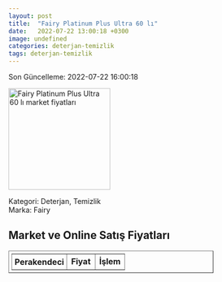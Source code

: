 ```yaml
---
layout: post
title:  "Fairy Platinum Plus Ultra 60 lı"
date:   2022-07-22 13:00:18 +0300
image: undefined
categories: deterjan-temizlik
tags: deterjan-temizlik
---
```


Son Güncelleme: 2022-07-22 16:00:18

<img src="undefined" width="200" alt="Fairy Platinum Plus Ultra 60 lı market fiyatları" />

Kategori: Deterjan, Temizlik
<br />
Marka: Fairy

<h2>Market ve Online Satış Fiyatları</h2>

<table border="1" style="padding: 5px;width:80%;">
  <tr>
    <td style="padding: 5px;"><strong>Perakendeci</strong></td>
    <td><strong>Fiyat</strong></td>
    <td><strong>İşlem</strong></td>
  </tr>
  
</table>
